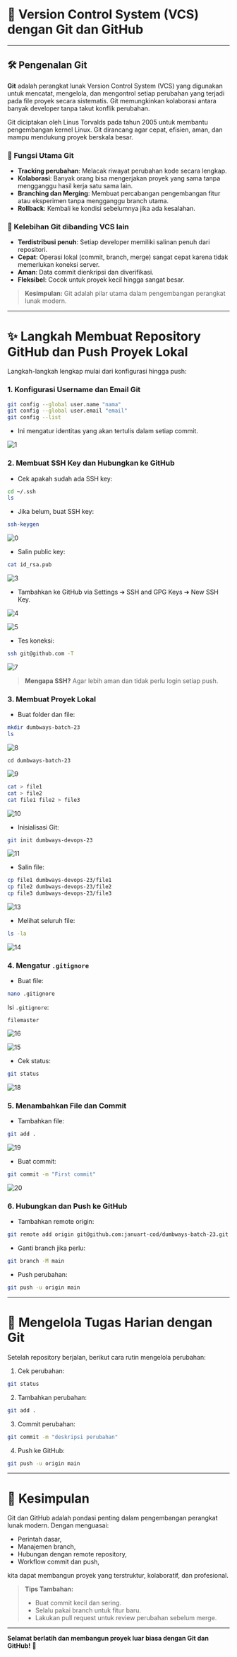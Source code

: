 # 📙 Version Control System (VCS) dengan Git dan GitHub

---

## 🛠️ Pengenalan Git

**Git** adalah perangkat lunak Version Control System (VCS) yang digunakan untuk mencatat, mengelola, dan mengontrol setiap perubahan yang terjadi pada file proyek secara sistematis. Git memungkinkan kolaborasi antara banyak developer tanpa takut konflik perubahan.

Git diciptakan oleh Linus Torvalds pada tahun 2005 untuk membantu pengembangan kernel Linux. Git dirancang agar cepat, efisien, aman, dan mampu mendukung proyek berskala besar.

### 🔹 Fungsi Utama Git
- **Tracking perubahan**: Melacak riwayat perubahan kode secara lengkap.
- **Kolaborasi**: Banyak orang bisa mengerjakan proyek yang sama tanpa mengganggu hasil kerja satu sama lain.
- **Branching dan Merging**: Membuat percabangan pengembangan fitur atau eksperimen tanpa mengganggu branch utama.
- **Rollback**: Kembali ke kondisi sebelumnya jika ada kesalahan.

### 🔹 Kelebihan Git dibanding VCS lain
- **Terdistribusi penuh**: Setiap developer memiliki salinan penuh dari repositori.
- **Cepat**: Operasi lokal (commit, branch, merge) sangat cepat karena tidak memerlukan koneksi server.
- **Aman**: Data commit dienkripsi dan diverifikasi.
- **Fleksibel**: Cocok untuk proyek kecil hingga sangat besar.

> **Kesimpulan:** Git adalah pilar utama dalam pengembangan perangkat lunak modern.

---

# ✨ Langkah Membuat Repository GitHub dan Push Proyek Lokal

Langkah-langkah lengkap mulai dari konfigurasi hingga push:

### 1. Konfigurasi Username dan Email Git

```bash
git config --global user.name "nama"
git config --global user.email "email"
git config --list
```
- Ini mengatur identitas yang akan tertulis dalam setiap commit.

![1](https://github.com/user-attachments/assets/b47a6dfb-71e0-404b-86f9-ede5eb320c03)


### 2. Membuat SSH Key dan Hubungkan ke GitHub

- Cek apakah sudah ada SSH key:
```bash
cd ~/.ssh
ls
```
- Jika belum, buat SSH key:
```bash
ssh-keygen
```

![0](https://github.com/user-attachments/assets/5eead083-61e3-4445-af8a-1457335c044d)

- Salin public key:
```bash
cat id_rsa.pub
```

![3](https://github.com/user-attachments/assets/bc10ed84-8b11-4409-9a25-5f6e821f40e4)


- Tambahkan ke GitHub via Settings ➔ SSH and GPG Keys ➔ New SSH Key.

![4](https://github.com/user-attachments/assets/5eba2c95-7d35-45fc-937e-e43c58701e4a)

![5](https://github.com/user-attachments/assets/ac41f842-cd1f-4d16-ba59-6041a3186a18)

- Tes koneksi:
```bash
ssh git@github.com -T
```

![7](https://github.com/user-attachments/assets/8f1653d8-7e01-4963-a8fa-f4eaa5588e23)


> **Mengapa SSH?** Agar lebih aman dan tidak perlu login setiap push.

### 3. Membuat Proyek Lokal

- Buat folder dan file:
```bash
mkdir dumbways-batch-23
ls
```
![8](https://github.com/user-attachments/assets/dbcc6fb0-6811-4e85-95e1-d30e124a77ea)

```
cd dumbways-batch-23
```
![9](https://github.com/user-attachments/assets/4527a746-83bb-413c-8813-ff2cebb0e6b5)

```bash
cat > file1
cat > file2
cat file1 file2 > file3
```
![10](https://github.com/user-attachments/assets/b0419e18-bbb2-44e4-84fd-0ae8a0c3221c)

- Inisialisasi Git:
```bash
git init dumbways-devops-23
```
![11](https://github.com/user-attachments/assets/2156f472-91c2-4732-a127-4470c05de64a)

- Salin file:
```bash
cp file1 dumbways-devops-23/file1
cp file2 dumbways-devops-23/file2
cp file3 dumbways-devops-23/file3
```

![13](https://github.com/user-attachments/assets/7ce966ac-9523-4393-9372-8c4b4e648c88)

- Melihat seluruh file:
```bash
ls -la
```

![14](https://github.com/user-attachments/assets/43485cc0-9835-4700-8309-232eb81e0081)


### 4. Mengatur `.gitignore`

- Buat file:
```bash
nano .gitignore
```
Isi `.gitignore`:
```
filemaster
```

![16](https://github.com/user-attachments/assets/b0e10c39-3371-4813-9899-0a25de953db8)

![15](https://github.com/user-attachments/assets/a32cdd05-22f8-452d-ab2b-2a5641331092)


- Cek status:
```bash
git status
```

![18](https://github.com/user-attachments/assets/b8f11ff4-7488-4bb5-9648-c0524f50dab5)


### 5. Menambahkan File dan Commit

- Tambahkan file:
```bash
git add .
```

![19](https://github.com/user-attachments/assets/5fc8490e-34c4-488c-8f87-92a31cee81d9)

- Buat commit:
```bash
git commit -m "First commit"
```

![20](https://github.com/user-attachments/assets/e3dfa01c-ca33-413b-a497-e39b4ed76cc5)

### 6. Hubungkan dan Push ke GitHub

- Tambahkan remote origin:
```bash
git remote add origin git@github.com:januart-cod/dumbways-batch-23.git
```
- Ganti branch jika perlu:
```bash
git branch -M main
```
- Push perubahan:
```bash
git push -u origin main
```

---

# 📙 Mengelola Tugas Harian dengan Git

Setelah repository berjalan, berikut cara rutin mengelola perubahan:

1. Cek perubahan:
```bash
git status
```
2. Tambahkan perubahan:
```bash
git add .
```
3. Commit perubahan:
```bash
git commit -m "deskripsi perubahan"
```
4. Push ke GitHub:
```bash
git push -u origin main
```

---

# 💚 Kesimpulan

Git dan GitHub adalah pondasi penting dalam pengembangan perangkat lunak modern. Dengan menguasai:
- Perintah dasar,
- Manajemen branch,
- Hubungan dengan remote repository,
- Workflow commit dan push,

kita dapat membangun proyek yang terstruktur, kolaboratif, dan profesional.

> **Tips Tambahan:**
> - Buat commit kecil dan sering.
> - Selalu pakai branch untuk fitur baru.
> - Lakukan pull request untuk review perubahan sebelum merge.

---

**Selamat berlatih dan membangun proyek luar biasa dengan Git dan GitHub!** 🚀


